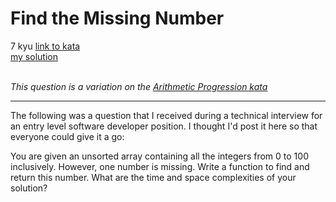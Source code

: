 # Find the Missing Number
7 kyu
[link to kata](https://www.codewars.com/kata/57f5e7bd60d0a0cfd900032d/train/javascript)
<br/>
[my solution]('./kata.js')
<br/>
<br/>
<p><em>This question is a variation on the <a href="https://www.codewars.com/kata/find-the-missing-term-in-an-arithmetic-progression" data-turbolinks="false" target="_blank">Arithmetic Progression kata</a></em></p>
<hr>
<p>The following was a question that I received during a technical interview for an entry level software developer position. I thought I'd post it here so that everyone could give it a go:</p>
<p>You are given an unsorted array containing all the integers from 0 to 100 inclusively. However, one number is missing. Write a function to find and return this number. What are the time and space complexities of your solution?</p>
